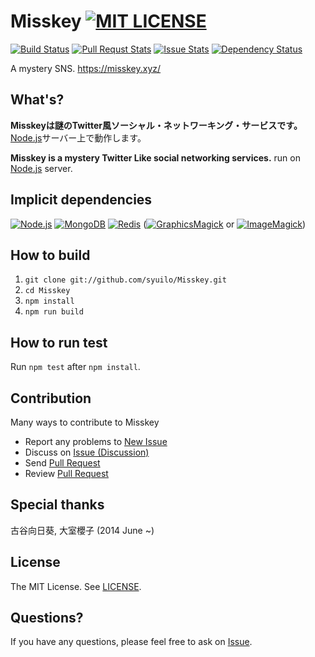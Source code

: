 # Misskey [![MIT LICENSE](http://img.shields.io/badge/license-MIT-brightgreen.svg)](LICENSE)
[![Build Status](https://travis-ci.org/syuilo/Misskey.svg)](https://travis-ci.org/syuilo/Misskey)
[![Pull Requst Stats](http://issuestats.com/github/syuilo/Misskey/badge/pr?style=flat)](http://issuestats.com/github/syuilo/Misskey)
[![Issue Stats](http://issuestats.com/github/syuilo/Misskey/badge/issue?style=flat)](http://issuestats.com/github/syuilo/Misskey)
[![Dependency Status](https://gemnasium.com/syuilo/Misskey.svg)](https://gemnasium.com/syuilo/Misskey)

A mystery SNS. https://misskey.xyz/

## What's?
**Misskeyは謎のTwitter風ソーシャル・ネットワーキング・サービスです。**[Node.js](https://img.shields.io/badge/Node.js-0.12.0-blue.svg)サーバー上で動作します。

**Misskey is a mystery Twitter Like social networking services.** run on [Node.js](https://img.shields.io/badge/Node.js-0.12.0-blue.svg) server.

## Implicit dependencies
[![Node.js](https://img.shields.io/badge/Node.js-0.12.0-blue.svg)](https://nodejs.org)
[![MongoDB](https://img.shields.io/badge/MongoDB-2.6.9-blue.svg)](https://www.mongodb.org)
[![Redis](https://img.shields.io/badge/Redis-2.8.19-blue.svg)](http://redis.io)
([![GraphicsMagick](https://img.shields.io/badge/GraphicsMagick-1.3.20-blue.svg)](http://www.graphicsmagick.org) or [![ImageMagick](https://img.shields.io/badge/ImageMagick-6.9.1-blue.svg)](http://www.imagemagick.org))


## How to build
1. `git clone git://github.com/syuilo/Misskey.git`
2. `cd Misskey`
3. `npm install`
4. `npm run build`

## How to run test
Run `npm test` after `npm install`.

## Contribution
Many ways to contribute to Misskey

* Report any problems to [New Issue](https://github.com/syuilo/Misskey/issues/new)
* Discuss on [Issue (Discussion)](https://github.com/syuilo/Misskey/labels/Discussion)
* Send [Pull Request](https://github.com/syuilo/Misskey/pulls)
* Review [Pull Request](https://github.com/syuilo/Misskey/pulls)

## Special thanks
古谷向日葵, 大室櫻子 (2014 June ~)

## License
The MIT License. See [LICENSE](LICENSE).

## Questions?
If you have any questions, please feel free to ask on [Issue](https://github.com/syuilo/Misskey/issues).
